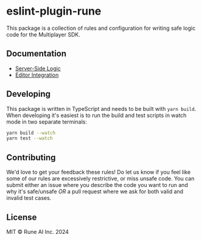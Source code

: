 # eslint-plugin-rune

This package is a collection of rules and configuration for writing safe logic code for the Multiplayer SDK.

## Documentation

- [Server-Side Logic](https://developers.rune.ai/docs/advanced/server-side-logic)
- [Editor Integration](https://developers.rune.ai/docs/advanced/server-side-logic#editor-integration)

## Developing

This package is written in TypeScript and needs to be built with `yarn build`. When developing it's easiest is to run the build and test scripts in watch mode in two separate terminals:

```bash
yarn build --watch
yarn test --watch
```

## Contributing

We'd love to get your feedback these rules! Do let us know if you feel like some of our rules are excessively restrictive, or miss unsafe code. You can submit either an issue where you describe the code you want to run and why it's safe/unsafe _OR_ a pull request where we ask for both valid and invalid test cases.

## License

MIT © Rune AI Inc. 2024
